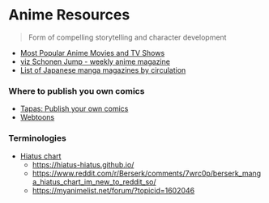 # Anime Resources

> Form of compelling storytelling and character development

* [Most Popular Anime Movies and TV Shows](https://www.imdb.com/search/keyword/?keywords=anime)
* [viz Schonen Jump - weekly anime magazine](https://www.viz.com/shonenjump)
* [List of Japanese manga magazines by circulation](https://en.wikipedia.org/wiki/List_of_Japanese_manga_magazines_by_circulation)


### Where to publish you own comics

* [Tapas: Publish your own comics](https://tapas.io/about)
* [Webtoons](https://www.webtoons.com/en/creators101/getstarted)

### Terminologies

* [Hiatus chart](https://en.wikipedia.org/wiki/Hiatus_(linguistics))
  * https://hiatus-hiatus.github.io/
  * https://www.reddit.com/r/Berserk/comments/7wrc0p/berserk_manga_hiatus_chart_im_new_to_reddit_so/
  * https://myanimelist.net/forum/?topicid=1602046

